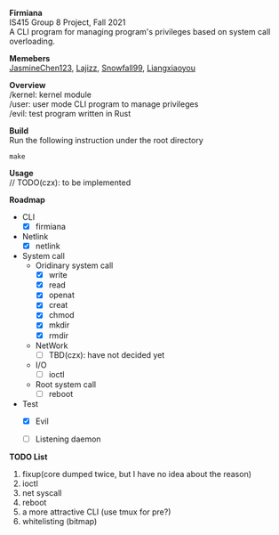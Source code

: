 **Firmiana**  
IS415 Group 8 Project, Fall 2021    
A CLI program for managing program's privileges based on system call overloading.

**Memebers**  
[JasmineChen123](https://github.com/JasmineChen123),
[Lajizz](https://github.com/Lajizz),
[Snowfall99](https://github.com/Snowfall99),
[Liangxiaoyou](https://github.com/liangxiaoyou)  

**Overview**  
/kernel: kernel module  
/user: user mode CLI program to manage privileges  
/evil: test program written in Rust  

**Build**  
Run the following instruction under the root directory
```
make
```

**Usage**  
// TODO(czx): to be implemented

**Roadmap**  
- CLI
    - [x] firmiana

- Netlink  
    - [x] netlink  

- System call
    - Oridinary system call  
        - [x] write  
        - [x] read  
        - [x] openat  
        - [x] creat  
        - [x] chmod  
        - [x] mkdir  
        - [x] rmdir

    - NetWork  
        - [ ] TBD(czx): have not decided yet
    
    - I/O
        - [ ] ioctl  
    
    - Root system call   
        - [ ] reboot

- Test  
    - [x] Evil
    - [ ] Listening daemon


**TODO List**
1. fixup(core dumped twice, but I have no idea about the reason)
2. ioctl
3. net syscall
4. reboot
5. a more attractive CLI (use tmux for pre?)
6. whitelisting (bitmap)
